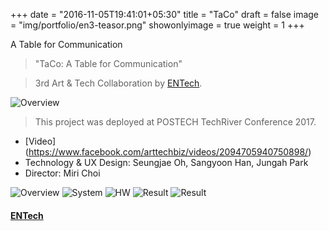 +++
date = "2016-11-05T19:41:01+05:30"
title = "TaCo"
draft = false
image = "img/portfolio/en3-teasor.png"
showonlyimage = true
weight = 1
+++

A Table for Communication
<!--more-->

> "TaCo: A Table for Communication"

> 3rd Art & Tech Collaboration by [ENTech](https://www.arttech.biz/).
 

![Overview][0]

> This project was deployed at POSTECH TechRiver Conference 2017.

* [Video] (https://www.facebook.com/arttechbiz/videos/2094705940750898/)
* Technology & UX Design: Seungjae Oh, Sangyoon Han, Jungah Park
* Director: Miri Choi

![Overview][1]
![System][2]
![HW][3]
![Result][4]
![Result][5]

#### [ENTech](https://www.facebook.com/arttechbiz)

[0]: /img/portfolio/en3-overview2.png
[1]: /img/portfolio/en3-overview.png
[2]: /img/portfolio/en3-system.png
[3]: /img/portfolio/en3-table.png
[4]: /img/portfolio/en3-res1.png
[5]: /img/portfolio/en3-res2.png